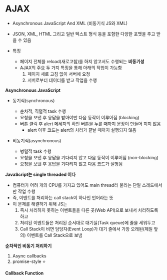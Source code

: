 # AJAX

* Asynchronous JavaScript And XML (비동기식 JS와 XML)
* JSON, XML, HTML 그리고 일반 텍스트 형식 등을 포함한 다양한 포맷을 주고 받을 수 있음

* 특징
  * 페이지 전체를 reload(새로고침)를 하지 않고서도 수행되는 **비동기성**
  * AJAX의 주요 두 가지 특징을 통해 아래의 작업이 가능함
    1. 페이지 새로 고침 없이 서버에 요청
    2. 서버로부터 데이터를 받고 작업을 수행



**Asynchronous JavaScript**

* 동기식(synchronous)
  * 순차적, 직렬적 task 수행
  * 요청을 보낸 후 응답을 받아야만 다음 동작이 이루어짐 (blocking)
  * 버튼 클릭 후 alert 메세지의 확인 버튼을 누를 때까지 문장이 만들어 지지 않음
    * alert 이후 코드는 alert의 처리가 끝날 때까지 실행되지 않음

* 비동기식(asynchronous)
  * 병렬적 task 수행
  * 요청을 보낸 후 응답을 기다리지 않고 다음 동작이 이루어짐 (non-blocking)
  * 요청을 보낸 후 응답을 기다리지 않고 다음 코드가 실행됨



**JavaScript는 single threaded 이다**

* 컴퓨터가 어려 개의 CPU를 가지고 있어도 main thread라 불리는 단일 스레드에서만 작업 수행
* 즉, 이벤트를 처리하는 call stack이 하나인 언어라는 뜻
* 이 문제를 해결하기 위해 JS는
  1. 즉시 처리하지 못하는 이벤트들을 다른 곳(Web API)으로 보내서 처리하도록 하고
  2. 처리된 이벤트들은 처리된 순서대로 대기실(Task queue)에 줄을 세워두고
  3. Call Stack이 비면 담당자(Event Loop)가 대기 줄에서 가장 오래된(제일 앞의) 이벤트를 Call Stack으로 보냄



**순차적인 비동기 처리하기**

1. Async callbacks
2. promise-style :star:



**Callback Function**

